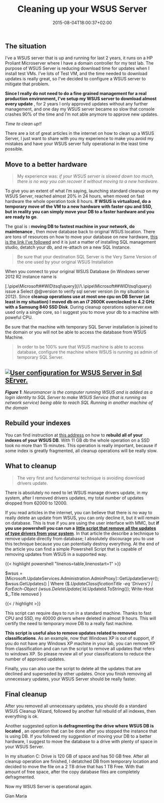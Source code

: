 ﻿---
title: "Cleaning up your WSUS Server"
description: ""
date: 2015-08-04T18:00:37+02:00
draft: false
tags: [EverydayLife]
categories: [EverydayLife]
---
## The situation

I’ve a WSUS server that is up and running for last 2 years, it runs on a HP Proliant Microserver where I have a domain controller for my test lab. The purpose of WSUS Server is reducing download time for updates when I install test VMs. I’ve lots of Test VM, and the time needed to download updates is really great, so I’ve decided to configure a WSUS server to mitigate that problem.

 **Since I really do not need to do a fine grained management for a real production environment, I’ve setup my WSUS server to download almost every update** , for 2 years I only approved updates without any further management, and one day my WSUS server became so slow that console crashes 90% of the time and I’m not able anymore to approve new updates.

*Time to clean up!!*

There are a lot of great articles in the internet on how to clean up a WSUS Server, I just want to share with you my experience to make you avoid my mistakes and have your WSUS server fully operational in the least time possible.

## Move to a better hardware

> My experience was: *if your WSUS server is slowed down too much, there is no way you can recover it without moving to a new hardware.*

To give you an extent of what I’m saying, launching standard cleanup on my WSUS Server, reached almost 20% in 24 hours, when moved on fast hardware the whole operation took 8 hours.  **If WSUS is virtualized, do a temporary move of the VM to a new hardware with faster cpu and SSD, but in reality you can simply move your DB to a faster hardware and you are ready to go**.

The goal is **: moving DB to fastest machine in your network, do maintenance** , then move database back to original WSUS location. There are tons of resources on how to move your database on new hardware, [this is the link I’ve followed](http://blogs.technet.com/b/mwiles/archive/2011/06/17/how-to-move-the-wsus-database.aspx) and it is just a matter of installing SQL management studio, detatch your db, and re-attach on a new SQL Instance.

> Be sure that your destination SQL Server is the Very Same Version of the one used by your original WSUS Installation

When you connect to your original WSUS Database (in Windows server 2012 R2 instance name is 

\[\.\pipe\Microsoft##WID\tsql\query](//\\.\pipe\Microsoft##WID\tsql\query) issue a Select @@version to verify sql server version (in my situation is 2012). Since  **cleanup operations use at most one cpu on DB Server (at least in my situation) I moved db on an i7 2600K overclocked to 4.2 GHz with a Samsung 840 SSD Disk**. During cleanup operations sqlserver.exe used only a single core, so I suggest you to move your db to a machine with poweful CPU.

Be sure that the machine with temporary SQL Server installation is joined to the domain or you will not be able to access the database from WSUS Machine.

> In order to be 100% sure that WSUS machine is able to access database, configure the machine where WSUS is running as admin of temporary SQL Server.

## [![User configuration for WSUS Server in Sql SErver.](http://www.codewrecks.com/blog/wp-content/uploads/2015/08/image_thumb1.png "Neuromancer is the computer running WSUS and is added as a login identity to SQL Server to make WSUS Service (that is running as network service) being able to reach SQL Running in another machine of the domain")](http://www.codewrecks.com/blog/wp-content/uploads/2015/08/image1.png)

 ***Figure 1***: *Neuromancer is the computer running WSUS and is added as a login identity to SQL Server to make WSUS Service (that is running as network service) being able to reach SQL Running in another machine of the domain*

## 

## Rebuild your indexes

You can find instruction at [this address](https://technet.microsoft.com/en-us/library/dd939795%28v=ws.10%29.aspx) on how to  **rebuild all of your indexes of your WSUS DB**. With 11 GB db the whole operation on a SSD took no more than 15 minutes. This operation is really important, because if some index is greatly fragmented, all cleanup operations will be really slow.

## What to cleanup

> The very first and fundamental technique is avoiding download drivers update.

There is absolutely no need to let WSUS manage drivers update, in my system, after I removed drivers updates, my total number of updates dropped from 62000 to 12000.

If you read articles in the internet, you can believe that there is no way to really delete an update from WSUS, you can only decline it, but it will remain on database. This is true if you are using the user interface with MMC, but  **if you use powershell you can run a** [**little script that remove all the updates of type drivers from your system**](http://www.flexecom.com/how-to-delete-driver-updates-from-wsus-3-0/). In that article the describe a technique to remove update directly from database; I absolutely discourage you to use this technique because you can potentially destroy everything. At the end of the article you can find a simple Powershell Script that is capable of removing updates from WSUS in a supported way.

{{< highlight powershell "linenos=table,linenostart=1" >}}


[reflection.assembly]::LoadWithPartialName("Microsoft.UpdateServices.Administration")
$wsus = [Microsoft.UpdateServices.Administration.AdminProxy]::GetUpdateServer();
$wsus.GetUpdates() | Where {$_.UpdateClassificationTitle -eq 'Drivers'} | ForEach-Object {$wsus.DeleteUpdate($_.Id.UpdateId.ToString()); Write-Host $_.Title removed }

{{< / highlight >}}

This script can require days to run in a standard machine. Thanks to fast CPU and SSD, my 40000 drivers where deleted in almost 9 hours. This will certify the need to temporary move DB to a really fast machine.

 **This script is useful also to remove updates related to removed classifications**. As an example, now that Windows XP is out of support, if you do not have any Windows XP machine in your lab, you can remove XP from classification and can run the script to remove all updates that refers to windows XP. So please review all of your classifications to reduce the number of approved updates.

Finally, you can also use the script to delete all the updates that are declined and superseded by other updates. Once you finish removing all unnecessary updates, your WSUS Server should be really faster.

## Final cleanup

After you removed all unnecessary updates, you should do a standard WSUS Cleanup Wizard, followed by another full rebuild of all indexes, then everything is ok.

Another suggested option **is defragmenting the drive where WSUS DB is located** , an operation that can be done after you stopped the instance that is using DB. If you followed my suggestion of moving your DB to a better hardware, I suggest to move the database to a drive with plenty of space in your WSUS Server.

In my situation C: Drive is 120 GB of space and has 50 GB free. After all cleanup operation are finished, I detatched DB from temporary location and decided to move the file on a 2 TB drive that has 1 TB Free. With that amount of free space, after the copy database files are completely defragmented.

Now my WSUS Server is operational again.

Gian Maria
